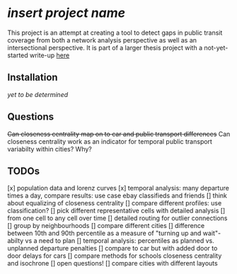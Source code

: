 # *insert project name*
This project is an attempt at creating a tool to detect gaps in public transit coverage from both a network analysis perspective as well as an intersectional perspective.
It is part of a larger thesis project with a not-yet-started write-up [here](https://github.com/Chwiggy/thesis_bachelor)

## Installation
*yet to be determined*

## Questions
~~Can closeness centrality map on to car and public transport differences~~
Can closeness centrality work as an indicator for temporal public transport variabilty within cities? Why?


## TODOs
[x] population data and lorenz curves
[x] temporal analysis: many departure times a day, compare results: use case ebay classifieds and friends
[] think about equalizing of closeness centrality
[] compare different profiles: use classification?
[] pick different representative cells with detailed analysis
    [] from one cell to any cell over time
    [] detailed routing for outlier connections
[] group by neighbourhoods
[] compare different cities
[] difference between 10th and 90th percentile as a measure of "turning up and wait"-abilty vs a need to plan
[] temporal analysis: percentiles as planned vs. unplanned departure penalties
[] compare to car but with added door to door delays for cars
[] compare methods for schools closeness centrality and isochrone
[] open questions!
[] compare cities with different layouts

